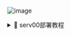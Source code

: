 ![image](https://github.com/user-attachments/assets/ac291fe8-06c2-4643-b54a-6b03f43e54a2)

<details>
<summary>📂 serv00部署教程</summary>

### 1. 拥有管理面板，首次登录需要输入密码，在文件代码中修改成自己喜欢的密码即可
![image](https://github.com/user-attachments/assets/b807edf8-0f61-48a8-8f65-c8eda3d5cd27){ width: 500px; }

### 2. 管理面板对cron job增加了删除和添加的功能，方便直接管理操作。添加功能分为基本模式和专家模式。
![image](https://github.com/user-attachments/assets/92da7d91-6cce-456a-9f96-ad946c3cd960)
![image](https://github.com/user-attachments/assets/71c593d2-8b46-4259-84b9-bd366d55788d)

### 3. 系统任务列表和挂起任务列表

- **系统任务列表：**

1、显示当前serv00存在的cron job配置，可以单独操作 删除
2、刷新列表按钮可以手动刷新当前serv00的cron job配置
![image](https://github.com/user-attachments/assets/183ec469-b4ac-40e6-953d-a7ad9a229790)

- **挂起任务列表：**

1、显示所有添加过的cron job配置方便日后操作，可以单独操作 移除 不需要的cron
2、挂起任务列表不意味着 cron job 被删除后会自动添加，需要点击 立即同步到系统
3、立即同步到系统，会立即同步添加serv00还未配置的cron job
![image](https://github.com/user-attachments/assets/a6005976-1bd1-4d51-9ed3-64798559a246)

- **挂起任务列表**中的配置会存放在 `cron_job.txt` 中，第一次使用会自动创建，需要给755权限
![image](https://github.com/user-attachments/assets/427a5854-5feb-443f-ae85-b41ed54a6291)

- 添加新任务会直接添加到serv00的**cron job**和**挂起任务列表**

</details>
